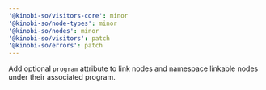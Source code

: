 ```yaml
---
'@kinobi-so/visitors-core': minor
'@kinobi-so/node-types': minor
'@kinobi-so/nodes': minor
'@kinobi-so/visitors': patch
'@kinobi-so/errors': patch
---
```


Add optional `program` attribute to link nodes and namespace linkable nodes under their associated program.
